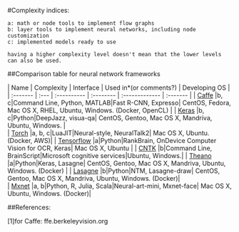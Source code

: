 #Complexity indices:
  
    a: math or node tools to implement flow graphs
    b: layer tools to implement neural networks, including node customization
    c: implemented models ready to use
  
    having a higher complexity level doesn't mean that the lower levels can also be used. 

##Comparison table for neural network frameworks

| Name      | Complexity | Interface | Used in*(or comments?) | Developing OS  | 
| :-------  | :--- | :---------- | :-------- | :------------- | :-------    |
| [Caffe]() |b, c|Command Line, Python, MATLAB|Fast R-CNN, Expresso| CentOS, Fedora, Mac OS X, RHEL, Ubuntu, Windows. (Docker, OpenCL) |
| [Keras]() |b, c|Python|DeepJazz, visua-qa| CentOS, Gentoo, Mac OS X, Mandriva, Ubuntu, Windows. |  
| [Torch]() |a, b, c|LuaJIT|Neural-style, NeuralTalk2| Mac OS X, Ubuntu. (Docker, AWS)| 
| [Tensorflow]() |a|Python|RankBrain, OnDevice Computer Vision for OCR, Keras| Mac OS X, Ubuntu    |
| [CNTK]() |b|Command Line, BrainScript|Microsoft cognitive services|Ubuntu, Windows.| 
| [Theano]() |a|Python|Keras, Lasagne| CentOS, Gentoo, Mac OS X, Mandriva, Ubuntu, Windows. (Docker) | 
| [Lasagne]() |b|Python|NTM, Lasagne-draw| CentOS, Gentoo, Mac OS X, Mandriva, Ubuntu, Windows. (Docker)|  
| [Mxnet]() |a, b|Python, R, Julia, Scala|Neural-art-mini, Mxnet-face| Mac OS X, Ubuntu, Windows.  (Docker)|  

##References:

  [1]for Caffe: ffe.berkeleyvision.org
